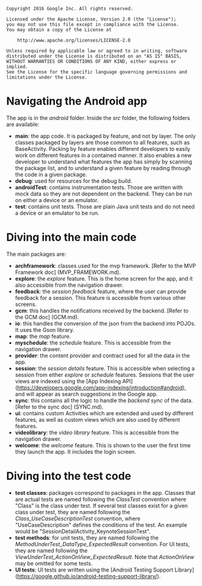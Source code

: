     Copyright 2016 Google Inc. All rights reserved.

    Licensed under the Apache License, Version 2.0 (the "License");
    you may not use this file except in compliance with the License.
    You may obtain a copy of the License at

        http://www.apache.org/licenses/LICENSE-2.0

    Unless required by applicable law or agreed to in writing, software
    distributed under the License is distributed on an "AS IS" BASIS,
    WITHOUT WARRANTIES OR CONDITIONS OF ANY KIND, either express or implied.
    See the License for the specific language governing permissions and
    limitations under the License.


# Navigating the Android app

The app is in the *android* folder. Inside the *src* folder, the following folders are available:

+ **main**: the app code. It is packaged by feature, and not by layer. The only classes packaged by 
layers are those common to all features, such as BaseActivity. Packing by feature enables different
developers to easily work on different features in a contained manner. It also enables a new 
developer to understand what features the app has simply by scanning the package list, and to 
understand a given feature by reading through the code in a given package. 
+ **debug**: used for resources for the debug build.
+ **androidTest**: contains instrumentation tests. Those are written with mock data so they are not 
dependent on the backend. They can be run on either a device or an emulator.
+ **test**: contains unit tests. Those are plain Java unit tests and do not need a device or an 
emulator to be run.

# Diving into the main code

The main packages are:

+ **archframework**: classes used for the mvp framework. [Refer to the MVP Framework doc]
(MVP_FRAMEWORK.md).
+ **explore**: the *explore* feature. This is the home screen for the app, and it also accessible
from the navigation drawer.
+ **feedback**: the *session feedback* feature, where the user can provide feedback for a session.
This feature is accessible from various other screens.
+ **gcm**: this handles the notifications received by the backend. [Refer to the GCM doc] (GCM.md).
+ **io**: this handles the conversion of the json from the backend into POJOs. It uses the 
Gson library.
+ **map**: the *map* feature.
+ **myschedule**: the *schedule* feature. This is accessible from the navigation drawer.
+ **provider**: the content provider and contract used for all the data in the app.
+ **session**: the *session details* feature. This is accessible when selecting a session from 
either *explore* or *schedule* features. Sessions that the user views are indexed using the [App 
Indexing API] (https://developers.google.com/app-indexing/introduction#android), and will appear as 
search suggestions in the Google app.
+ **sync**: this contains all the logic to handle the *backend sync* of the data. [Refer to the sync 
doc] (SYNC.md).
+ **ui**: contains custom Activities which are extended and used by different features, as well as 
custom views which are also used by different features.
+ **videolibrary**: the *video library* feature. This is accessible from the navigation drawer.
+ **welcome**: the *welcome* feature. This is shown to the user the first time they launch the app. 
It includes the login screen.

# Diving into the test code

+ **test classes**: packages correspond to packages in the app. Classes that are actual tests are 
named following the *ClassTest* convention where "Class" is the class under test. If several test
classes exist for a given class under test, they are named following the 
*Class_UseCaseDescriptionTest* convention, where "UseCaseDescription" defines the conditions of the
test. An example would be "SessionDetailActivity_KeynoteSessionTest".
+ **test methods**: for unit tests, they are named following the 
*MethodUnderTest_DataType_ExpectedResult* convention. For UI tests, they are named following the 
*ViewUnderTest_ActionOnView_ExpectedResult*. Note that *ActionOnView* may be omitted for some tests.
+ **UI tests**: UI tests are written using the [Android Testing Support Library]
 (https://google.github.io/android-testing-support-library/).
